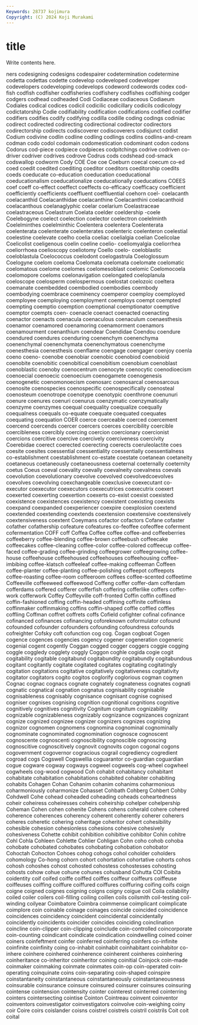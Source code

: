 ```yaml
---
Keywords: 28737 kojimura
Copyright: (C) 2024 Koji Murakami
---
```


# title

Write contents here.



ners codesigning codesigns codespairer codetermination codetermine codetta codettas
codette codevelop codeveloped codeveloper codevelopers codeveloping codevelops codeword codewords codex
cod-fish codfish codfisher codfisheries codfishery codfishes codfishing codger codgers codhead
codheaded Codi Codiaceae codiaceous Codiaeum Codiales codical codices codicil codicilic
codicillary codicils codicology codictatorship Codie codifiability codification codifications codified codifier
codifiers codifies codify codifying codilla codille coding codings codiniac codirect
codirected codirecting codirectional codirector codirectors codirectorship codirects codiscoverer codiscoverers codisjunct
codist Codium codivine codlin codline codling codlings codlins codlins-and-cream codman
codo codol codomain codomestication codominant codon codons Codorus cod-piece codpiece
codpieces codpitchings codrive codriven co-driver codriver codrives codrove Codrus cods
codshead cod-smack codswallop codworm Cody COE Coe coe Coeburn coecal
coecum co-ed coed coedit coedited coediting coeditor coeditors coeditorship coedits
coeds coeducate co-education coeducation coeducational coeducationalism coeducationalize coeducationally coeducations COEES
coef coeff co-effect coeffect coeffects co-efficacy coefficacy coefficient coefficiently coefficients
coeffluent coeffluential coehorn coel- coelacanth coelacanthid Coelacanthidae coelacanthine Coelacanthini coelacanthoid
coelacanthous coelanaglyphic coelar coelarium Coelastraceae coelastraceous Coelastrum Coelata coelder coeldership
-coele Coelebogyne coelect coelection coelector coelectron coelelminth Coelelminthes coelelminthic Coelentera
coelentera Coelenterata coelenterata coelenterate coelenterates coelenteric coelenteron coelestial coelestine coelevate
coelho coelia coeliac coelialgia coelian Coelicolae Coelicolist coeligenous coelin coeline
coelio- coeliomyalgia coeliorrhea coeliorrhoea coelioscopy coeliotomy Coello coelo- coeloblastic coeloblastula
Coelococcus coelodont coelogastrula Coeloglossum Coelogyne coelom coeloma Coelomata coelomata coelomate
coelomatic coelomatous coelome coelomes coelomesoblast coelomic Coelomocoela coelomopore coeloms coelonavigation
coelongated coeloplanula coeloscope coelosperm coelospermous coelostat coelozoic coeltera coemanate coembedded
coembodied coembodies coembody coembodying coembrace coeminency coemperor coemploy coemployed coemployee
coemploying coemployment coemploys coempt coempted coempting coemptio coemption coemptional coemptionator
coemptive coemptor coempts coen- coenacle coenact coenacted coenacting coenactor coenacts
coenacula coenaculous coenaculum coenaesthesis coenamor coenamored coenamoring coenamorment coenamors coenamourment
coenanthium coendear Coendidae Coendou coendure coendured coendures coenduring coenenchym coenenchyma
coenenchymal coenenchymata coenenchymatous coenenchyme coenesthesia coenesthesis coenflame coengage coengager coenjoy
coenla coeno coeno- coenobe coenobiar coenobic coenobiod coenobioid coenobite coenobitic
coenobitical coenobitism coenobium coenoblast coenoblastic coenoby coenocentrum coenocyte coenocytic coenodioecism
coenoecial coenoecic coenoecium coenogamete coenogenesis coenogenetic coenomonoecism coenosarc coenosarcal coenosarcous
coenosite coenospecies coenospecific coenospecifically coenosteal coenosteum coenotrope coenotype coenotypic coenthrone
coenunuri coenure coenures coenuri coenurus coenzymatic coenzymatically coenzyme coenzymes coequal
coequality coequalize coequally coequalness coequals co-equate coequate coequated coequates coequating
coequation COER coerce coerceable coerced coercement coercend coercends coercer coercers
coerces coercibility coercible coercibleness coercibly coercing coercion coercionary coercionist coercions
coercitive coercive coercively coerciveness coercivity Coerebidae coerect coerected coerecting coerects
coeruleolactite coes coesite coesites coessential coessentiality coessentially coessentialness co-establishment coestablishment
co-estate coestate coetanean coetaneity coetaneous coetaneously coetaneousness coeternal coeternally coeternity
coetus Coeus coeval coevality coevally coevalneity coevalness coevals coevolution coevolutionary
coevolve coevolved coevolvedcoevolves coevolves coevolving coexchangeable coexclusive coexecutant co-executor coexecutor
coexecutors coexecutrices coexecutrix coexert coexerted coexerting coexertion coexerts co-exist coexist
coexisted coexistence coexistences coexistency coexistent coexisting coexists coexpand coexpanded coexperiencer
coexpire coexplosion coextend coextended coextending coextends coextension coextensive coextensively coextensiveness
coextent Coeymans cofactor cofactors Cofane cofaster cofather cofathership cofeature cofeatures
co-feoffee cofeoffee coferment cofermentation COFF coff Coffea Coffee coffee coffee-and
coffeeberries coffeeberry coffee-blending coffee-brown coffeebush coffeecake coffeecakes coffee-cleaning coffee-color coffee-colored
coffeecup coffee-faced coffee-grading coffee-grinding coffeegrower coffeegrowing coffee-house coffeehouse coffeehoused coffeehouses
coffeehousing coffee-imbibing coffee-klatsch coffeeleaf coffee-making coffeeman Coffeen coffee-planter coffee-planting coffee-polishing
coffeepot coffeepots coffee-roasting coffee-room coffeeroom coffees coffee-scented coffeetime Coffeeville coffeeweed
coffeewood Coffeng coffer coffer-dam cofferdam cofferdams coffered cofferer cofferfish coffering
cofferlike coffers coffer-work cofferwork Coffey Coffeyville coff-fronted Coffin coffin coffined
coffin-fashioned coffing coffin-headed coffining coffinite coffinless coffinmaker coffinmaking coffins coffin-shaped
coffle coffled coffles coffling Coffman coffret coffrets coffs Cofield cofighter
cofinal cofinance cofinanced cofinances cofinancing coforeknown coformulator cofound cofounded cofounder
cofounders cofounding cofoundress cofounds cofreighter Cofsky coft cofunction cog cog.
Cogan cogboat Cogen cogence cogences cogencies cogency cogener cogeneration cogeneric
cogenial cogent cogently Coggan cogged cogger coggers coggie cogging coggle
coggledy cogglety coggly Coggon coghle cogida cogie cogit cogitability cogitable
cogitabund cogitabundity cogitabundly cogitabundous cogitant cogitantly cogitate cogitated cogitates cogitating
cogitatingly cogitation cogitations cogitative cogitatively cogitativeness cogitativity cogitator cogitators cogito
cogitos coglorify coglorious cogman cogmen Cognac cognac cognacs cognate cognately
cognateness cognates cognati cognatic cognatical cognation cognatus cognisability cognisable cognisableness
cognisably cognisance cognisant cognise cognised cogniser cognises cognising cognition cognitional
cognitions cognitive cognitively cognitives cognitivity Cognitum cognitum cognizability cognizable cognizableness
cognizably cognizance cognizances cognizant cognize cognized cognizee cognizer cognizers cognizes
cognizing cognizor cognomen cognomens cognomina cognominal cognominally cognominate cognominated cognomination
cognosce cognoscent cognoscente cognoscenti cognoscibility cognoscible cognoscing cognoscitive cognoscitively cognovit
cognovits cogon cogonal cogons cogovernment cogovernor cogracious cograil cogrediency cogredient
cogroad cogs Cogswell Cogswellia coguarantor co-guardian coguardian cogue cogware cogway
cogways cogweel cogweels cog-wheel cogwheel cogwheels cog-wood cogwood Coh cohabit
cohabitancy cohabitant cohabitate cohabitation cohabitations cohabited cohabiter cohabiting cohabits Cohagen
Cohan Cohanim cohanim cohanims coharmonious coharmoniously coharmonize Cohasset Cohbath Cohberg
Cohbert Cohby Cohdwell Cohe cohead coheaded coheading coheads coheartedness coheir
coheiress coheiresses coheirs coheirship cohelper cohelpership Coheman Cohen cohen cohenite
Cohens cohens coherald cohere cohered coherence coherences coherency coherent coherently
coherer coherers coheres coheretic cohering coheritage coheritor cohert cohesibility cohesible
cohesion cohesionless cohesions cohesive cohesively cohesiveness Cohette cohibit cohibition cohibitive
cohibitor Cohin cohitre Cohl Cohla Cohleen Cohlette Cohlier Cohligan Cohn
coho cohob cohoba cohobate cohobated cohobates cohobating cohobation cohobator Cohoctah
Cohocton Cohoes cohog cohogs cohol coholder coholders cohomology Co-hong cohorn
cohort cohortation cohortative cohorts cohos cohosh cohoshes cohost cohosted cohostess
cohostesses cohosting cohosts cohow cohue cohune cohunes cohusband Cohutta COI
Coibita coidentity coif coifed coiffe coiffed coiffes coiffeur coiffeurs coiffeuse
coiffeuses coiffing coiffure coiffured coiffures coiffuring coifing coifs coign coigne
coigned coignes coigning coigns coigny coigue coil Coila coilability coiled
coiler coilers coil-filling coiling coillen coils coilsmith coil-testing coil-winding coilyear
Coimbatore Coimbra coimmense coimplicant coimplicate coimplore coin coinable coinage coinages
coincide coincided coincidence coincidences coincidency coincident coincidental coincidentally coincidently coincidents
coincider coincides coinciding coinclination coincline coin-clipper coin-clipping coinclude coin-controlled coincorporate
coin-counting coindicant coindicate coindication coindwelling coined coiner coiners coinfeftment coinfer
coinferred coinferring coinfers co-infinite coinfinite coinfinity coing co-inhabit coinhabit coinhabitant
coinhabitor co-inhere coinhere coinhered coinherence coinherent coinheres coinhering coinheritance co-inheritor
coinheritor coining coinitial Coinjock coin-made coinmaker coinmaking coinmate coinmates coin-op
coin-operated coin-operating coinquinate coins coin-separating coin-shaped coinspire coinstantaneity coinstantaneous coinstantaneously
coinstantaneousness coinsurable coinsurance coinsure coinsured coinsurer coinsures coinsuring cointense cointension
cointensity cointer cointerest cointerred cointerring cointers cointersecting cointise Cointon Cointreau
coinvent coinventor coinventors coinvestigator coinvestigators coinvolve coin-weighing coiny coir Coire
coirs coislander coisns coistrel coistrels coistril coistrils Coit coit coital
